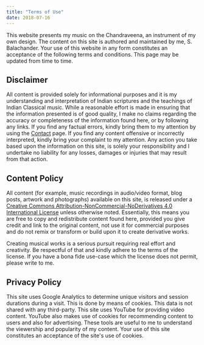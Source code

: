 ```yaml
---
title: "Terms of Use"
date: 2018-07-16
---
```

This website presents my music on the Chandraveena, an instrument of my own design. The content on this site is authored and maintained by me, S. Balachander. Your use of this website in any form constitutes an acceptance of the following terms and conditions. This page may be updated from time to time.

## Disclaimer
All content is provided solely for informational purposes and it is my understanding and interpretation of Indian scriptures and the teachings of Indian Classical music. While a reasonable effort is made in ensuring that the information presented is of good quality, I make no claims regarding the accuracy or completeness of the information found here, or by following any links. If you find any factual errors, kindly bring them to my attention by using the [Contact](/contact/) page. If you find any content offensive or incorrectly interpreted, kindly bring your complaint to my attention. Any action you take based upon the information on this site, is solely your responsibility and I undertake no liability for any losses, damages or injuries that may result from that action.

## Content Policy
All content (for example, music recordings in audio/video format, blog posts, artwork and photographs) available on this site, is released under a [Creative Commons Attribution-NonCommercial-NoDerivatives 4.0 International License](https://creativecommons.org/licenses/by-nc-nd/4.0/) unless otherwise noted. Essentially, this means you are free to copy and redistribute content found here, provided you give credit and link to the original content, not use it for commercial purposes and do not remix or transform or build upon it to create derivative works.

Creating musical works is a serious pursuit requiring real effort and creativity. Be respectful of that and kindly adhere to the terms of the license. If you have a bona fide use-case which the license does not permit, please write to me.

## Privacy Policy
This site uses Google Analytics to determine unique visitors and session durations during a visit. This is done by means of cookies. This data is not shared with any third-party. This site uses YouTube for providing video content. YouTube also makes use of cookies for recommending content to users and also for advertising. These tools are useful to me to understand the viewership and popularity of my content. Your use of this site constitutes an acceptance of the site's use of cookies.
